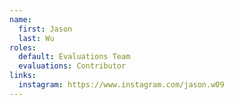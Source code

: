 ```yaml
---
name:
  first: Jason 
  last: Wu
roles:
  default: Evaluations Team
  evaluations: Contributor
links:
  instagram: https://www.instagram.com/jason.w09
---
```

